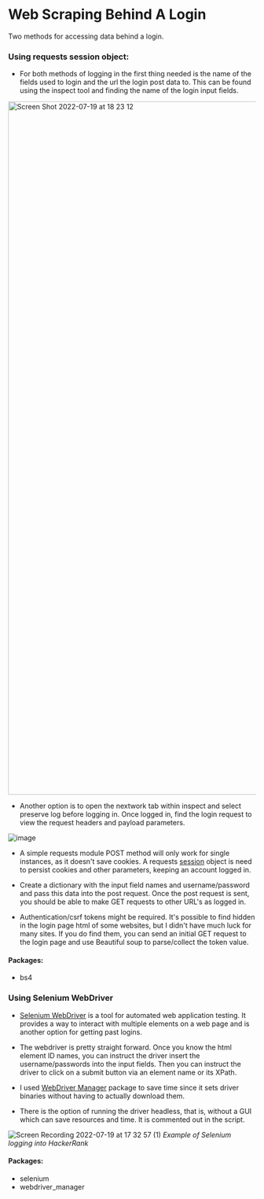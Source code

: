 # Web Scraping Behind A Login

Two methods for accessing data behind a login.



### Using requests session object:

- For both methods of logging in the first thing needed is the name of the fields used to login and the url the login post data to. 
This can be found using the inspect tool and finding the name of the login input fields.
<img width="1410" alt="Screen Shot 2022-07-19 at 18 23 12" src="https://user-images.githubusercontent.com/13583303/179859862-65bddcb9-731a-4b9d-84cb-c76739303486.png">


- Another option is to open the nextwork tab within inspect and select preserve log before logging in. Once logged in, find the login request to view the request headers and payload parameters.

![image](https://user-images.githubusercontent.com/13583303/179860059-91d2b049-3737-42fc-878f-8b0aed789b59.png)


- A simple requests module POST method will only work for single instances, as it doesn't save cookies. 
A requests [session](https://requests.readthedocs.io/en/latest/user/advanced/#session-objects) object is need to persist cookies and other parameters, keeping an account logged in. 

- Create a dictionary with the input field names and username/password and pass this data into the post request. 
  Once the post request is sent, you should be able to make GET requests to other URL's as logged in. 

- Authentication/csrf tokens might be required. It's possible to find hidden in the login page html of some websites, but I didn't have much luck for many sites. If you do find them, you can send an initial GET request to the login page and use Beautiful soup to parse/collect the token value. 

#### Packages: 
- bs4 



### Using Selenium WebDriver

- [Selenium WebDriver](https://selenium-python.readthedocs.io/getting-started.html) is a tool for automated web application testing. It provides a way to interact with multiple elements on a web page and is another option for getting past logins. 

- The webdriver is pretty straight forward. Once you know the html element ID names, you can instruct the driver insert the username/passwords into the input fields. Then you can instruct the driver to click on a submit button via an element name or its XPath. 

- I used [WebDriver Manager](https://pypi.org/project/webdriver-manager/) package to save time since it sets driver binaries without having to actually download them. 

- There is the option of running the driver headless, that is, without a GUI which can save resources and time. It is commented out in the script.

![Screen Recording 2022-07-19 at 17 32 57 (1)](https://user-images.githubusercontent.com/13583303/179855987-f6a3e839-20c8-4727-9151-fe90f0835198.gif)
*Example of Selenium logging into HackerRank*

#### Packages: 
- selenium
- webdriver_manager
